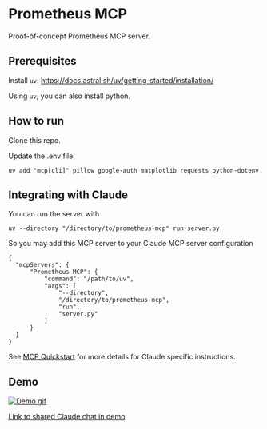 # Prometheus MCP

Proof-of-concept Prometheus MCP server.

## Prerequisites

Install `uv`: <https://docs.astral.sh/uv/getting-started/installation/>

Using `uv`, you can also install python.

## How to run

Clone this repo.

Update the .env file

```
uv add "mcp[cli]" pillow google-auth matplotlib requests python-dotenv
```

## Integrating with Claude

You can run the server with

```
uv --directory "/directory/to/prometheus-mcp" run server.py
```

So you may add this MCP server to your Claude MCP server configuration

```
{
  "mcpServers": {
      "Prometheus MCP": {
          "command": "/path/to/uv",
          "args": [
              "--directory",
              "/directory/to/prometheus-mcp",
              "run",
              "server.py"
          ]
      }
  }
}
```

See [MCP Quickstart](https://modelcontextprotocol.io/quickstart/server#testing-your-server-with-claude-for-desktop)
for more details for Claude specific instructions.

## Demo

[![Demo gif](./docs/prom-mcp-demo.gif '')](https://github.com/etruong42/prometheus-mcp/raw/refs/heads/main/docs/prometheus-demo-video.mp4)

[Link to shared Claude chat in demo](https://claude.ai/share/c89412c1-5f19-430a-8c85-bf3c05033f81)
